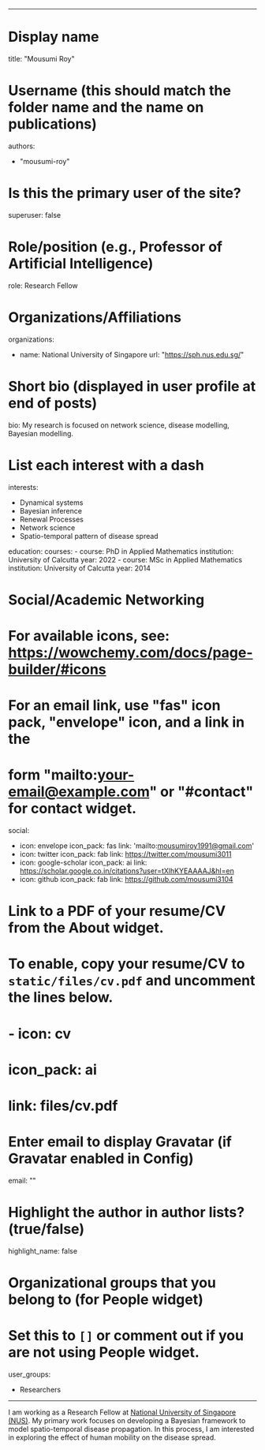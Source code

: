 
---
# Display name
title: "Mousumi Roy"

# Username (this should match the folder name and the name on publications)
authors:
- "mousumi-roy"

# Is this the primary user of the site?
superuser: false

# Role/position (e.g., Professor of Artificial Intelligence)
role: Research Fellow

# Organizations/Affiliations
organizations:
  - name: National University of Singapore
    url: "https://sph.nus.edu.sg/"

# Short bio (displayed in user profile at end of posts)
bio: My research is focused on network science, disease modelling, Bayesian modelling.

# List each interest with a dash
interests:
  - Dynamical systems
  - Bayesian inference
  - Renewal Processes
  - Network science
  - Spatio-temporal pattern of disease spread

education:
  courses:
    - course: PhD in Applied Mathematics
      institution: University of Calcutta
      year: 2022
    - course: MSc in Applied Mathematics
      institution: University of Calcutta
      year: 2014

# Social/Academic Networking
# For available icons, see: https://wowchemy.com/docs/page-builder/#icons
#   For an email link, use "fas" icon pack, "envelope" icon, and a link in the
#   form "mailto:your-email@example.com" or "#contact" for contact widget.
social:
  - icon: envelope
    icon_pack: fas
    link: 'mailto:mousumiroy1991@gmail.com'
  - icon: twitter
    icon_pack: fab
    link: https://twitter.com/mousumi3011
  - icon: google-scholar
    icon_pack: ai
    link: https://scholar.google.co.in/citations?user=tXlhKYEAAAAJ&hl=en
  - icon: github
    icon_pack: fab
    link: https://github.com/mousumi3104

# Link to a PDF of your resume/CV from the About widget.
# To enable, copy your resume/CV to `static/files/cv.pdf` and uncomment the lines below.
# - icon: cv
#   icon_pack: ai
#   link: files/cv.pdf

# Enter email to display Gravatar (if Gravatar enabled in Config)
email: ""

# Highlight the author in author lists? (true/false)
highlight_name: false

# Organizational groups that you belong to (for People widget)
#   Set this to `[]` or comment out if you are not using People widget.
user_groups:
  - Researchers
---

I am working as a Research Fellow at [National University of Singapore (NUS)](https://sph.nus.edu.sg/). My primary work focuses on developing a Bayesian framework to model spatio-temporal disease propagation. In this process, I am interested in exploring the effect of human mobility on the disease spread.
